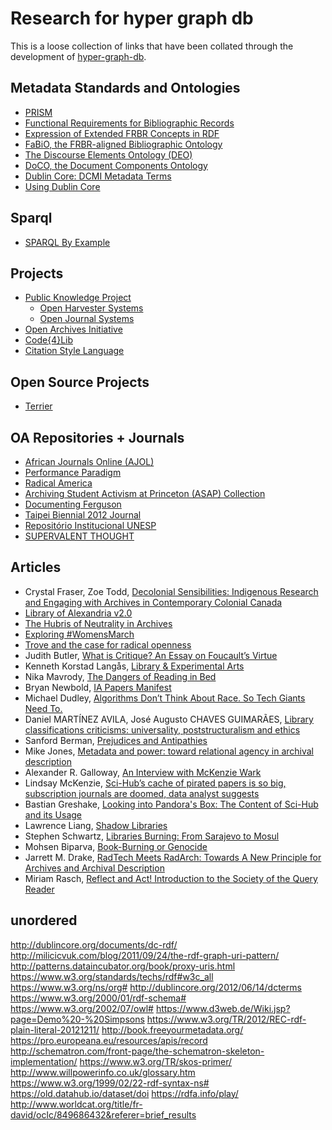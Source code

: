 # Research for hyper graph db

This is a loose collection of links that have been collated through the development of [hyper-graph-db](https://www.github.com/e-e-e/hyper-graph-db).

## Metadata Standards and Ontologies

- [PRISM](http://www.prismstandard.org/resources/mod_prism.html)
- [Functional Requirements for Bibliographic Records](https://www.ifla.org/publications/functional-requirements-for-bibliographic-records)
- [Expression of Extended FRBR Concepts in RDF](http://vocab.org/frbr/extended)
- [FaBiO, the FRBR-aligned Bibliographic Ontology](https://sparontologies.github.io/fabio/current/fabio.html)
- [The Discourse Elements Ontology (DEO)](https://sparontologies.github.io/deo//current/deo.html)
- [DoCO, the Document Components Ontology](https://sparontologies.github.io/doco/current/doco.html)
- [Dublin Core: DCMI Metadata Terms](http://dublincore.org/documents/dcmi-terms/)
- [Using Dublin Core](http://dublincore.org/documents/2000/07/16/usageguide/qualified-html.shtml)

## Sparql

- [SPARQL By Example](https://www.w3.org/2009/Talks/0615-qbe/)

## Projects

- [Public Knowledge Project](https://pkp.sfu.ca)
  - [Open Harvester Systems](https://pkp.sfu.ca/ohs/)
  - [Open Journal Systems](https://pkp.sfu.ca/ojs/)
- [Open Archives Initiative](http://www.openarchives.org)
- [Code{4}Lib](code4lib.org)
- [Citation Style Language](http://citationstyles.org/developers/)

## Open Source Projects

- [Terrier](https://github.com/Authorea/terrier)


## OA Repositories + Journals

- [African Journals Online (AJOL)](https://www.ajol.info)
- [Performance Paradigm](http://www.performanceparadigm.net/)
- [Radical America](https://repository.library.brown.edu/studio/collections/id_594/)
- [Archiving Student Activism at Princeton (ASAP) Collection](https://findingaids.princeton.edu/collections/AC437/c1)
- [Documenting Ferguson](http://digital.wustl.edu/ferguson/)
- [Taipei Biennial 2012 Journal](http://www.taipeibiennial.org/2012/en/journal.html)
- [Repositório Institucional UNESP](https://repositorio.unesp.br/?locale-attribute=en)
- [SUPERVALENT THOUGHT](https://supervalentthought.com)

## Articles

- Crystal Fraser, Zoe Todd, [Decolonial Sensibilities: Indigenous Research and Engaging with Archives in Contemporary Colonial Canada](http://www.internationaleonline.org/research/decolonising_practices/54_decolonial_sensibilities_indigenous_research_and_engaging_with_archives_in_contemporary_colonial_canada)
- [Library of Alexandria v2.0](https://medium.com/on-archivy/library-of-alexandria-v2-0-697fc0f590f0)
- [The Hubris of Neutrality in Archives](https://medium.com/on-archivy/the-hubris-of-neutrality-in-archives-8df6b523fe9f)
- [Exploring #WomensMarch](https://medium.com/on-archivy/exploring-womensmarch-dcc30221101c)
- [Trove and the case for radical openness](https://overland.org.au/2016/03/trove-and-the-case-for-radical-openness/)
- Judith Butler, [What is Critique? An Essay on Foucault’s Virtue](http://eipcp.net/transversal/0806/butler/en)
- Kenneth Korstad Langås, [Library & Experimental Arts](http://eejournal.no/home/2017/5/11/kenneth-korstad-langs-library-experimental-arts)
- Nika Mavrody, [The Dangers of Reading in Bed](https://www.theatlantic.com/technology/archive/2017/05/reading-in-bed/527388/?utm_source=atlfb)
- Bryan Newbold, [IA Papers Manifest](https://archive.org/details/ia_papers_manifest_20170919)
- Michael Dudley, [Algorithms Don’t Think About Race. So Tech Giants Need To.](https://decolonizedlibrarian.wordpress.com/2017/02/07/algorithms-dont-think-about-race-so-tech-giants-need-to/)
- Daniel MARTÍNEZ AVILA, José Augusto CHAVES GUIMARÃES, [Library classifications criticisms: universality, poststructuralism and ethics](https://repositorio.unesp.br/bitstream/handle/11449/114737/ISSN11353716-2013-19-02-21-26.pdf?sequence=1&isAllowed=y)
- Sanford Berman, [Prejudices and Antipathies](http://www.sanfordberman.org/prejant.htm)
- Mike Jones, [Metadata and power: toward relational agency in archival description](http://www.mikejonesonline.com/contextjunky/2017/09/27/metadata-and-power-toward-relational-agency-in-archival-description/#_edn24)
- Alexander R. Galloway, [An Interview with McKenzie Wark](http://www.boundary2.org/2017/04/alexander-r-galloway-an-interview-with-mckenzie-wark/)
- Lindsay McKenzie, [Sci-Hub’s cache of pirated papers is so big, subscription journals are doomed, data analyst suggests](http://www.sciencemag.org/news/2017/07/sci-hub-s-cache-pirated-papers-so-big-subscription-journals-are-doomed-data-analyst)
- Bastian Greshake, [Looking into Pandora's Box: The Content of Sci-Hub and its Usage](https://f1000research.com/articles/6-541/v1)
- Lawrence Liang, [Shadow Libraries](http://www.e-flux.com/journal/37/61228/shadow-libraries/)
- Stephen Schwartz, [Libraries Burning: From Sarajevo to Mosul](http://www.islamicpluralism.org/2462/libraries-burning-from-sarajevo-to-mosul)
- Mohsen Biparva, [Book-Burning or Genocide](http://en.izhamburg.de/index.aspx?pid=99&articleid=67937)
- Jarrett M. Drake, [RadTech Meets RadArch: Towards A New Principle for Archives and Archival Description](https://medium.com/on-archivy/radtech-meets-radarch-towards-a-new-principle-for-archives-and-archival-description-568f133e4325)
- Miriam Rasch, [Reflect and Act! Introduction to the Society of the Query Reader](http://networkcultures.org/query/2014/04/23/reflect-and-act-introduction-to-the-society-of-the-query-reader/)

## unordered

http://dublincore.org/documents/dc-rdf/
http://milicicvuk.com/blog/2011/09/24/the-rdf-graph-uri-pattern/
http://patterns.dataincubator.org/book/proxy-uris.html
https://www.w3.org/standards/techs/rdf#w3c_all
https://www.w3.org/ns/org#
http://dublincore.org/2012/06/14/dcterms
https://www.w3.org/2000/01/rdf-schema#
https://www.w3.org/2002/07/owl#
https://www.d3web.de/Wiki.jsp?page=Demo%20-%20Simpsons
https://www.w3.org/TR/2012/REC-rdf-plain-literal-20121211/
http://book.freeyourmetadata.org/
https://pro.europeana.eu/resources/apis/record
http://schematron.com/front-page/the-schematron-skeleton-implementation/
https://www.w3.org/TR/skos-primer/
http://www.willpowerinfo.co.uk/glossary.htm
https://www.w3.org/1999/02/22-rdf-syntax-ns#
https://old.datahub.io/dataset/doi
https://rdfa.info/play/
http://www.worldcat.org/title/fr-david/oclc/849686432&referer=brief_results
